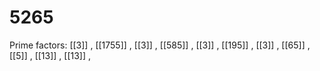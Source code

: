 # 5265

Prime factors: [[3]] , [[1755]] , [[3]] , [[585]] , [[3]] , [[195]] , [[3]] , [[65]] , [[5]] , [[13]] , [[13]] , 